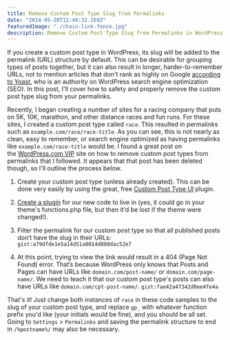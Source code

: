 ```yaml
---
title: Remove Custom Post Type Slug from Permalinks
date: "2014-05-28T12:40:32.169Z"
featuredImage: "./chain-link-fence.jpg"
description: Remove Custom Post Type Slug from Permalinks in WordPress easily with these two code snippets.
---
```


If you create a custom post type in WordPress, its slug will be added to the permalink (URL) structure by default. This can be desirable for grouping types of posts together, but it can also result in longer, harder-to-remember URLs, not to mention articles that don't rank as highly on Google [according to Yoast](https://yoast.com/articles/wordpress-seo/), who is an authority on WordPress search engine optimization (SEO). In this post, I'll cover how to safety and properly remove the custom post type slug from your permalinks.

Recently, I began creating a number of sites for a racing company that puts on 5K, 10K, marathon, and other distance races and fun runs. For these sites, I created a custom post type called `race`. This resulted in permalinks such as `example.com/race/race-title`. As you can see, this is not nearly as clean, easy to remember, or search engine optimized as having permalinks like `example.com/race-title` would be. I found a great post on the [WordPress.com VIP](http://vip.wordpress.com/) site on how to remove custom post types from permalinks that I followed. It appears that that post has been deleted though, so I'll outline the process below.

1. Create your custom post type (unless already created). This can be done very easily by using the great, free [Custom Post Type UI](https://wordpress.org/plugins/custom-post-type-ui/) plugin.

1. [Create a plugin](https://codex.wordpress.org/Writing_a_Plugin) for our new code to live in (yes, it could go in your theme's functions.php file, but then it'd be lost if the theme were changed!).

1. Filter the permalink for our custom post type so that all published posts don’t have the slug in their URLs:
`gist:a79dfde1e5a14d51a8014d880dac52e7`

1. At this point, trying to view the link would result in a 404 (Page Not Found) error. That’s because WordPress only knows that Posts and Pages can have URLs like `domain.com/post-name/` or `domain.com/page-name/`. We need to teach it that our custom post type's posts can also have URLs like `domain.com/cpt-post-name/`.
`gist:fae42a47342d0ee4fe4a`

That's it! Just change both instances of `race` in these code samples to the slug of your custom post type, and replace `gp_` with whatever function prefix you'd like (your initials would be fine), and you should be all set. Going to `Settings` > `Permalinks` and saving the permalink structure to end in `/%postname%/` may also be necessary.

